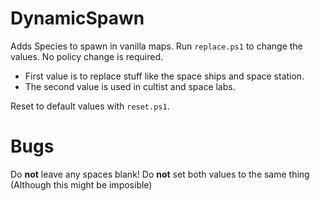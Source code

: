 # DynamicSpawn
Adds Species to spawn in vanilla maps.  Run `replace.ps1` to change the values.  No policy change is required.
* First value is to replace stuff like the space ships and space station.
* The second value is used in cultist and space labs.


Reset to default values with `reset.ps1`.

# Bugs
Do __not__ leave any spaces blank!
Do __not__ set both values to the same thing (Although this might be imposible)
